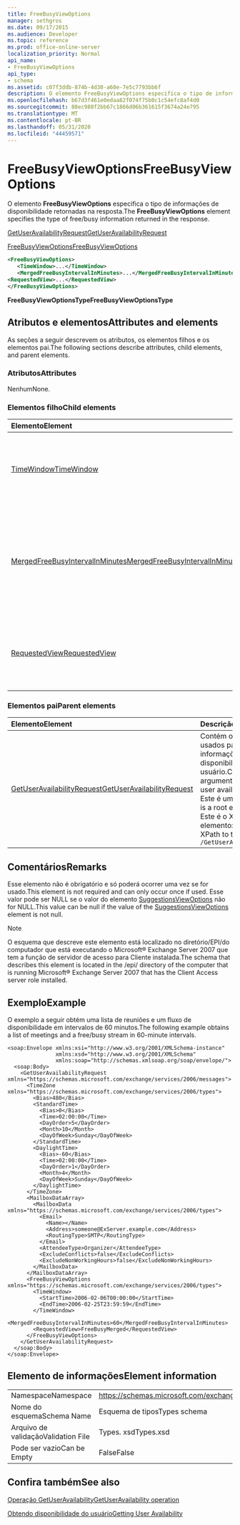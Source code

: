 ```yaml
---
title: FreeBusyViewOptions
manager: sethgros
ms.date: 09/17/2015
ms.audience: Developer
ms.topic: reference
ms.prod: office-online-server
localization_priority: Normal
api_name:
- FreeBusyViewOptions
api_type:
- schema
ms.assetid: c07f3ddb-874b-4d30-a60e-7e5c7793bb6f
description: O elemento FreeBusyViewOptions especifica o tipo de informações de disponibilidade retornadas na resposta.
ms.openlocfilehash: b67d3f461e0edaa82f074f75b0c1c54efc8af4d0
ms.sourcegitcommit: 88ec988f2bb67c1866d06b361615f3674a24e795
ms.translationtype: MT
ms.contentlocale: pt-BR
ms.lasthandoff: 05/31/2020
ms.locfileid: "44459571"
---
```

# <a name="freebusyviewoptions"></a><span data-ttu-id="5adc7-103">FreeBusyViewOptions</span><span class="sxs-lookup"><span data-stu-id="5adc7-103">FreeBusyViewOptions</span></span>

<span data-ttu-id="5adc7-104">O elemento **FreeBusyViewOptions** especifica o tipo de informações de disponibilidade retornadas na resposta.</span><span class="sxs-lookup"><span data-stu-id="5adc7-104">The **FreeBusyViewOptions** element specifies the type of free/busy information returned in the response.</span></span> 
  
[<span data-ttu-id="5adc7-105">GetUserAvailabilityRequest</span><span class="sxs-lookup"><span data-stu-id="5adc7-105">GetUserAvailabilityRequest</span></span>](getuseravailabilityrequest.md)
  
[<span data-ttu-id="5adc7-106">FreeBusyViewOptions</span><span class="sxs-lookup"><span data-stu-id="5adc7-106">FreeBusyViewOptions</span></span>](freebusyviewoptions.md)
  
```xml
<FreeBusyViewOptions>
   <TimeWindow>...</TimeWindow>
   <MergedFreeBusyIntervalInMinutes>...</MergedFreeBusyIntervalInMinutes>
<RequestedView>...</RequestedView>
</FreeBusyViewOptions>

```

 <span data-ttu-id="5adc7-107">**FreeBusyViewOptionsType**</span><span class="sxs-lookup"><span data-stu-id="5adc7-107">**FreeBusyViewOptionsType**</span></span>
## <a name="attributes-and-elements"></a><span data-ttu-id="5adc7-108">Atributos e elementos</span><span class="sxs-lookup"><span data-stu-id="5adc7-108">Attributes and elements</span></span>

<span data-ttu-id="5adc7-109">As seções a seguir descrevem os atributos, os elementos filhos e os elementos pai.</span><span class="sxs-lookup"><span data-stu-id="5adc7-109">The following sections describe attributes, child elements, and parent elements.</span></span>
  
### <a name="attributes"></a><span data-ttu-id="5adc7-110">Atributos</span><span class="sxs-lookup"><span data-stu-id="5adc7-110">Attributes</span></span>

<span data-ttu-id="5adc7-111">Nenhum</span><span class="sxs-lookup"><span data-stu-id="5adc7-111">None.</span></span>
  
### <a name="child-elements"></a><span data-ttu-id="5adc7-112">Elementos filho</span><span class="sxs-lookup"><span data-stu-id="5adc7-112">Child elements</span></span>

|<span data-ttu-id="5adc7-113">**Elemento**</span><span class="sxs-lookup"><span data-stu-id="5adc7-113">**Element**</span></span>|<span data-ttu-id="5adc7-114">**Descrição**</span><span class="sxs-lookup"><span data-stu-id="5adc7-114">**Description**</span></span>|
|:-----|:-----|
|[<span data-ttu-id="5adc7-115">TimeWindow</span><span class="sxs-lookup"><span data-stu-id="5adc7-115">TimeWindow</span></span>](timewindow.md) <br/> |<span data-ttu-id="5adc7-116">Identifica o intervalo de tempo consultado para as informações de disponibilidade do usuário.</span><span class="sxs-lookup"><span data-stu-id="5adc7-116">Identifies the time span queried for the user availability information.</span></span>  <br/> |
|[<span data-ttu-id="5adc7-117">MergedFreeBusyIntervalInMinutes</span><span class="sxs-lookup"><span data-stu-id="5adc7-117">MergedFreeBusyIntervalInMinutes</span></span>](mergedfreebusyintervalinminutes.md) <br/> |<span data-ttu-id="5adc7-118">Representa a diferença de tempo entre dois slots sucessivos no modo de exibição **FreeBusyMerged** .</span><span class="sxs-lookup"><span data-stu-id="5adc7-118">Represents the time difference between two successive slots in the **FreeBusyMerged** view.</span></span>  <br/> |
|[<span data-ttu-id="5adc7-119">RequestedView</span><span class="sxs-lookup"><span data-stu-id="5adc7-119">RequestedView</span></span>](requestedview.md) <br/> |<span data-ttu-id="5adc7-120">Define o tipo de informação do calendário que um cliente solicita.</span><span class="sxs-lookup"><span data-stu-id="5adc7-120">Defines the type of calendar information that a client requests.</span></span>  <br/> |
   
### <a name="parent-elements"></a><span data-ttu-id="5adc7-121">Elementos pai</span><span class="sxs-lookup"><span data-stu-id="5adc7-121">Parent elements</span></span>

|<span data-ttu-id="5adc7-122">**Elemento**</span><span class="sxs-lookup"><span data-stu-id="5adc7-122">**Element**</span></span>|<span data-ttu-id="5adc7-123">**Descrição**</span><span class="sxs-lookup"><span data-stu-id="5adc7-123">**Description**</span></span>|
|:-----|:-----|
|[<span data-ttu-id="5adc7-124">GetUserAvailabilityRequest</span><span class="sxs-lookup"><span data-stu-id="5adc7-124">GetUserAvailabilityRequest</span></span>](getuseravailabilityrequest.md) <br/> |<span data-ttu-id="5adc7-125">Contém os argumentos usados para obter informações de disponibilidade do usuário.</span><span class="sxs-lookup"><span data-stu-id="5adc7-125">Contains the arguments used to obtain user availability information.</span></span> <span data-ttu-id="5adc7-126">Este é um elemento raiz.</span><span class="sxs-lookup"><span data-stu-id="5adc7-126">This is a root element.</span></span>  <br/> <span data-ttu-id="5adc7-127">Este é o XPath para este elemento:</span><span class="sxs-lookup"><span data-stu-id="5adc7-127">The following is the XPath to this element:</span></span>  <br/>  `/GetUserAvailabilityRequest` <br/> |
   
## <a name="remarks"></a><span data-ttu-id="5adc7-128">Comentários</span><span class="sxs-lookup"><span data-stu-id="5adc7-128">Remarks</span></span>

<span data-ttu-id="5adc7-129">Esse elemento não é obrigatório e só poderá ocorrer uma vez se for usado.</span><span class="sxs-lookup"><span data-stu-id="5adc7-129">This element is not required and can only occur once if used.</span></span> <span data-ttu-id="5adc7-130">Esse valor pode ser NULL se o valor do elemento [SuggestionsViewOptions](suggestionsviewoptions.md) não for NULL.</span><span class="sxs-lookup"><span data-stu-id="5adc7-130">This value can be null if the value of the [SuggestionsViewOptions](suggestionsviewoptions.md) element is not null.</span></span> 
  
> [!NOTE]
> <span data-ttu-id="5adc7-131">O esquema que descreve este elemento está localizado no diretório/EPI/do computador que está executando o Microsoft® Exchange Server 2007 que tem a função de servidor de acesso para Cliente instalada.</span><span class="sxs-lookup"><span data-stu-id="5adc7-131">The schema that describes this element is located in the /epi/ directory of the computer that is running Microsoft® Exchange Server 2007 that has the Client Access server role installed.</span></span> 
  
## <a name="example"></a><span data-ttu-id="5adc7-132">Exemplo</span><span class="sxs-lookup"><span data-stu-id="5adc7-132">Example</span></span>

<span data-ttu-id="5adc7-133">O exemplo a seguir obtém uma lista de reuniões e um fluxo de disponibilidade em intervalos de 60 minutos.</span><span class="sxs-lookup"><span data-stu-id="5adc7-133">The following example obtains a list of meetings and a free/busy stream in 60-minute intervals.</span></span>
  
```
<soap:Envelope xmlns:xsi="http://www.w3.org/2001/XMLSchema-instance" 
               xmlns:xsd="http://www.w3.org/2001/XMLSchema" 
               xmlns:soap="http://schemas.xmlsoap.org/soap/envelope/">
  <soap:Body>
    <GetUserAvailabilityRequest xmlns="https://schemas.microsoft.com/exchange/services/2006/messages">
      <TimeZone xmlns="https://schemas.microsoft.com/exchange/services/2006/types">
        <Bias>480</Bias>
        <StandardTime>
          <Bias>0</Bias>
          <Time>02:00:00</Time>
          <DayOrder>5</DayOrder>
          <Month>10</Month>
          <DayOfWeek>Sunday</DayOfWeek>
        </StandardTime>
        <DaylightTime>
          <Bias>-60</Bias>
          <Time>02:00:00</Time>
          <DayOrder>1</DayOrder>
          <Month>4</Month>
          <DayOfWeek>Sunday</DayOfWeek>
        </DaylightTime>
      </TimeZone>
      <MailboxDataArray>
        <MailboxData xmlns="https://schemas.microsoft.com/exchange/services/2006/types">
          <Email>
            <Name></Name>
            <Address>someone@ExServer.example.com</Address>
            <RoutingType>SMTP</RoutingType>
          </Email>
          <AttendeeType>Organizer</AttendeeType>
          <ExcludeConflicts>false</ExcludeConflicts>
          <ExcludeNonWorkingHours>false</ExcludeNonWorkingHours>
        </MailboxData>
      </MailboxDataArray>
      <FreeBusyViewOptions xmlns="https://schemas.microsoft.com/exchange/services/2006/types">
        <TimeWindow>
          <StartTime>2006-02-06T00:00:00</StartTime>
          <EndTime>2006-02-25T23:59:59</EndTime>
        </TimeWindow>
        <MergedFreeBusyIntervalInMinutes>60</MergedFreeBusyIntervalInMinutes>
        <RequestedView>FreeBusyMerged</RequestedView>
      </FreeBusyViewOptions>
    </GetUserAvailabilityRequest>
  </soap:Body>
</soap:Envelope>
```

## <a name="element-information"></a><span data-ttu-id="5adc7-134">Elemento de informações</span><span class="sxs-lookup"><span data-stu-id="5adc7-134">Element information</span></span>

|||
|:-----|:-----|
|<span data-ttu-id="5adc7-135">Namespace</span><span class="sxs-lookup"><span data-stu-id="5adc7-135">Namespace</span></span>  <br/> |https://schemas.microsoft.com/exchange/services/2006/types  <br/> |
|<span data-ttu-id="5adc7-136">Nome do esquema</span><span class="sxs-lookup"><span data-stu-id="5adc7-136">Schema Name</span></span>  <br/> |<span data-ttu-id="5adc7-137">Esquema de tipos</span><span class="sxs-lookup"><span data-stu-id="5adc7-137">Types schema</span></span>  <br/> |
|<span data-ttu-id="5adc7-138">Arquivo de validação</span><span class="sxs-lookup"><span data-stu-id="5adc7-138">Validation File</span></span>  <br/> |<span data-ttu-id="5adc7-139">Types. xsd</span><span class="sxs-lookup"><span data-stu-id="5adc7-139">Types.xsd</span></span>  <br/> |
|<span data-ttu-id="5adc7-140">Pode ser vazio</span><span class="sxs-lookup"><span data-stu-id="5adc7-140">Can be Empty</span></span>  <br/> |<span data-ttu-id="5adc7-141">False</span><span class="sxs-lookup"><span data-stu-id="5adc7-141">False</span></span>  <br/> |
   
## <a name="see-also"></a><span data-ttu-id="5adc7-142">Confira também</span><span class="sxs-lookup"><span data-stu-id="5adc7-142">See also</span></span>



[<span data-ttu-id="5adc7-143">Operação GetUserAvailability</span><span class="sxs-lookup"><span data-stu-id="5adc7-143">GetUserAvailability operation</span></span>](getuseravailability-operation.md)


[<span data-ttu-id="5adc7-144">Obtendo disponibilidade do usuário</span><span class="sxs-lookup"><span data-stu-id="5adc7-144">Getting User Availability</span></span>](https://msdn.microsoft.com/library/d4133fcb-9b0f-4e6b-aadf-a389da83516a%28Office.15%29.aspx)

